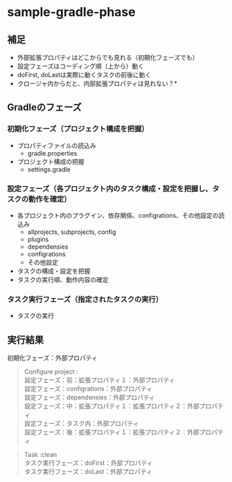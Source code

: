 # sample-gradle-phase
## 補足
* 外部拡張プロパティはどこからでも見れる（初期化フェーズでも）
* 設定フェーズはコーディング順（上から）動く
* doFirst, doLastは実際に動くタスクの前後に動く
* クロージャ内からだと、内部拡張プロパティは見れない？*

## Gradleのフェーズ
### 初期化フェーズ（プロジェクト構成を把握）
* プロパティファイルの読込み
  * gradle.properties
* プロジェクト構成の把握
  * settings.gradle
	
### 設定フェーズ（各プロジェクト内のタスク構成・設定を把握し、タスクの動作を確定）
* 各プロジェクト内のプラグイン、依存関係、configrations、その他設定の読込み
  * allprojects, subprojects, config
  * plugins
  * dependensies
  * configrations
  * その他設定
* タスクの構成・設定を把握
* タスクの実行順、動作内容の確定

### タスク実行フェーズ（指定されたタスクの実行）
* タスクの実行

## 実行結果
初期化フェーズ：外部プロパティ<br>

> Configure project :<br>
設定フェーズ：前：拡張プロパティ１：外部プロパティ<br>
設定フェーズ：configrations：外部プロパティ<br>
設定フェーズ：dependensies：外部プロパティ<br>
設定フェーズ：中：拡張プロパティ１：拡張プロパティ２：外部プロパティ<br>
設定フェーズ：タスク内：外部プロパティ<br>
設定フェーズ：後：拡張プロパティ１：拡張プロパティ２：外部プロパティ<br>

> Task :clean<br>
タスク実行フェーズ：doFirst：外部プロパティ<br>
タスク実行フェーズ：doLast：外部プロパティ<br>
